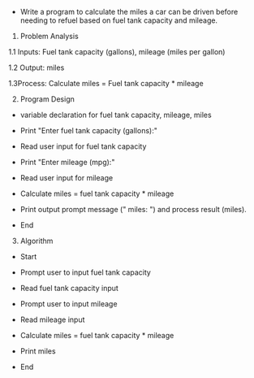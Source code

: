 - Write a program to calculate the miles a car can be driven before needing to refuel based on fuel tank capacity and mileage.

1. Problem Analysis

1.1 Inputs: Fuel tank capacity (gallons), mileage (miles per gallon) 

1.2 Output: miles 

1.3Process: Calculate miles = Fuel tank capacity * mileage

2. Program Design

- variable declaration for fuel tank capacity, mileage, miles 

- Print "Enter fuel tank capacity (gallons):" 

- Read user input for fuel tank capacity 

- Print "Enter mileage (mpg):"

- Read user input for mileage 

- Calculate miles = fuel tank capacity * mileage 

- Print output prompt message (" miles: ") and process result (miles).

- End

3. Algorithm

- Start 

- Prompt user to input fuel tank capacity 

- Read fuel tank capacity input

- Prompt user to input mileage

- Read mileage input

- Calculate miles = fuel tank capacity * mileage

- Print miles 

- End




